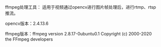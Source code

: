 ffmpeg处理工具：
适用于视频通过opencv进行图片帧处理后，进行rtmp、rtsp推流。

opencv版本：2.4.13.6

ffmpeg版本：ffmpeg version 2.8.17-0ubuntu0.1 Copyright (c) 2000-2020 the FFmpeg developers